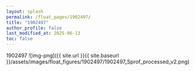 ```yaml
---
layout: splash
permalink: /float_pages/1902497/
title: "1902497"
author_profile: false
last_modified_at: 2025-06-13
toc: false
---
```

 
1902497
![img-png]({{ site.url }}{{ site.baseurl }}/assets/images/float_figures/1902497/1902497_Sprof_processed_v2.png)